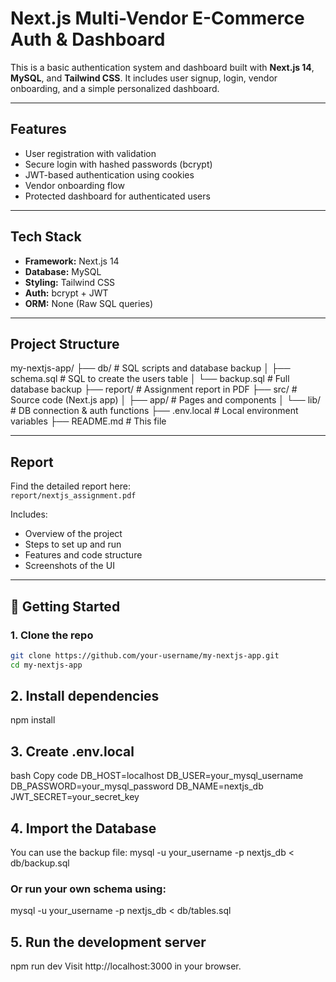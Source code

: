 # Next.js Multi-Vendor E-Commerce Auth & Dashboard

This is a basic authentication system and dashboard built with **Next.js 14**, **MySQL**, and **Tailwind CSS**. It includes user signup, login, vendor onboarding, and a simple personalized dashboard.

---

## Features

- User registration with validation  
- Secure login with hashed passwords (bcrypt)  
- JWT-based authentication using cookies  
- Vendor onboarding flow  
- Protected dashboard for authenticated users

---

## Tech Stack

- **Framework:** Next.js 14
- **Database:** MySQL
- **Styling:** Tailwind CSS
- **Auth:** bcrypt + JWT
- **ORM:** None (Raw SQL queries)

---

## Project Structure
my-nextjs-app/
├── db/ # SQL scripts and database backup
│ ├── schema.sql # SQL to create the users table
│ └── backup.sql # Full database backup
├── report/ # Assignment report in PDF
├── src/ # Source code (Next.js app)
│ ├── app/ # Pages and components
│ └── lib/ # DB connection & auth functions
├── .env.local # Local environment variables
├── README.md # This file


---

## Report

Find the detailed report here:  
 `report/nextjs_assignment.pdf`

Includes:
- Overview of the project
- Steps to set up and run
- Features and code structure
- Screenshots of the UI

---

## 🚀 Getting Started

### 1. Clone the repo

```bash
git clone https://github.com/your-username/my-nextjs-app.git
cd my-nextjs-app
```

## 2. Install dependencies
npm install

## 3. Create .env.local
bash
Copy code
DB_HOST=localhost
DB_USER=your_mysql_username
DB_PASSWORD=your_mysql_password
DB_NAME=nextjs_db
JWT_SECRET=your_secret_key

## 4. Import the Database
You can use the backup file:
mysql -u your_username -p nextjs_db < db/backup.sql

### Or run your own schema using:

mysql -u your_username -p nextjs_db < db/tables.sql

## 5. Run the development server
npm run dev
Visit http://localhost:3000 in your browser.